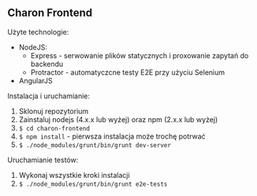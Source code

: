 Charon Frontend
---------------

Użyte technologie:
* NodeJS:
    * Express - serwowanie plików statycznych i proxowanie zapytań do backendu
    * Protractor - automatyczcne testy E2E przy użyciu Selenium
* AngularJS

Instalacja i uruchamianie:

1. Sklonuj repozytorium
2. Zainstaluj nodejs (4.x.x lub wyżej) oraz npm (2.x.x lub wyżej)
3. `$ cd charon-frontend`
4. `$ npm install` - pierwsza instalacja może trochę potrwać
5. `$ ./node_modules/grunt/bin/grunt dev-server`

Uruchamianie testów:

1. Wykonaj wszystkie kroki instalacji
2. `$ ./node_modules/grunt/bin/grunt e2e-tests`

